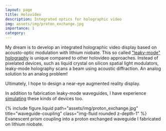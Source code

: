```yaml
---
layout: page
title: Holovideo
description: Integrated optics for holographic video
img: assets/img/proton_exchange.jpg
importance: 1
category: 
---
```


My dream is to develop an integrated holographic video display based on acousto-optic modulation with lithium niobate. This so called ["leaky-mode" holography](https://www.nature.com/articles/nature12217) is unique compared to other holovideo approaches. Instead of pixelated devices, such as liquid crystal on silicon spatial light modulators, leaky-mode holography scans a beam using acoustic diffraction. An analog solution to an analog problem!

Ultimately, I hope to design a near-eye augmented reality display.

In addition to fabrication leaky-mode waveguides, I have experience [simulating](https://keaton.blue/projects/COMSOL/) these kinds of devices too.

<div class="d-flex justify-content-center flex-column align-items-center">
    <div class="row">
        <div class="col-sm mt-3 mt-md-0">
            {% include figure.liquid path="assets/img/proton_exchange.jpg" title="waveguide-coupling" class="img-fluid rounded z-depth-1" %}
        </div>
    </div>
    <div class="caption text-center">
        Evanescent prism coupling into a proton exchanged waveguide I fabricated on lithium niobate.
    </div>
</div>